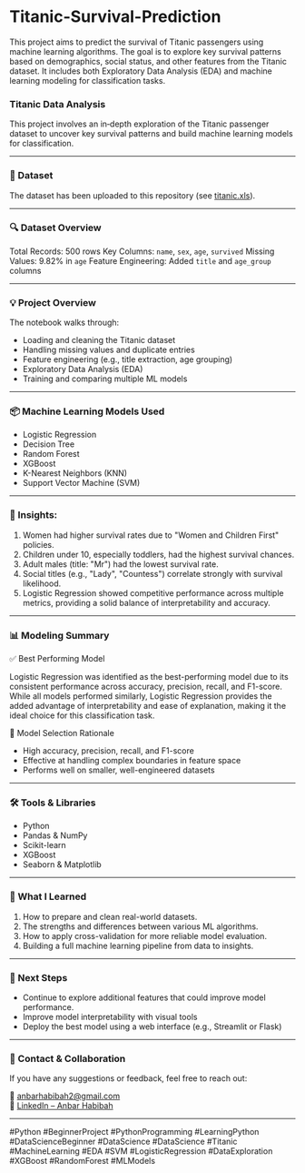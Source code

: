 # **Titanic-Survival-Prediction**
This project aims to predict the survival of Titanic passengers using machine learning algorithms. The goal is to explore key survival patterns based on demographics, social status, and other features from the Titanic dataset. It includes both Exploratory Data Analysis (EDA) and machine learning modeling for classification tasks.

### **Titanic Data Analysis**
This project involves an in‑depth exploration of the Titanic passenger dataset to uncover key survival patterns and build machine learning models for classification. 

---

### **📂 Dataset**
The dataset has been uploaded to this repository (see [titanic.xls](titanic.xlsx)).

---

### **🔍 Dataset Overview**
Total Records: 500 rows
Key Columns: `name`, `sex`, `age`, `survived`
Missing Values: 9.82% in `age`
Feature Engineering: Added `title` and `age_group` columns

---

### **💡 Project Overview**
The notebook walks through:
 - Loading and cleaning the Titanic dataset
 - Handling missing values and duplicate entries
 - Feature engineering (e.g., title extraction, age grouping)
 - Exploratory Data Analysis (EDA)
 - Training and comparing multiple ML models

---
### **📦 Machine Learning Models Used**
- Logistic Regression
- Decision Tree
- Random Forest
- XGBoost
- K-Nearest Neighbors (KNN)
- Support Vector Machine (SVM)

---

### **🔎 Insights:**
1. Women had higher survival rates due to "Women and Children First" policies.
2. Children under 10, especially toddlers, had the highest survival chances.
3. Adult males (title: "Mr") had the lowest survival rate.
4. Social titles (e.g., "Lady", "Countess") correlate strongly with survival likelihood.
5. Logistic Regression showed competitive performance across multiple metrics, providing a solid balance of interpretability and accuracy.

---

### **📊 Modeling Summary**
✅ Best Performing Model

Logistic Regression was identified as the best-performing model due to its consistent performance across accuracy, precision, recall, and F1-score. While all models performed similarly, Logistic Regression provides the added advantage of interpretability and ease of explanation, making it the ideal choice for this classification task.

🧠 Model Selection Rationale
- High accuracy, precision, recall, and F1-score
- Effective at handling complex boundaries in feature space
- Performs well on smaller, well-engineered datasets
  
---

### **🛠️ Tools & Libraries**
- Python
- Pandas & NumPy
- Scikit-learn
- XGBoost
- Seaborn & Matplotlib

---

### **📌 What I Learned**
1. How to prepare and clean real-world datasets.
2. The strengths and differences between various ML algorithms.
3. How to apply cross-validation for more reliable model evaluation.
4. Building a full machine learning pipeline from data to insights.
   
---

### **🚀 Next Steps**
- Continue to explore additional features that could improve model performance.
- Improve model interpretability with visual tools
- Deploy the best model using a web interface (e.g., Streamlit or Flask)

---

### **📧 Contact & Collaboration**
If you have any suggestions or feedback, feel free to reach out:

📧 anbarhabibah2@gmail.com  
🔗 [LinkedIn – Anbar Habibah](https://www.linkedin.com/in/anbarhabibah)

---

#Python #BeginnerProject #PythonProgramming #LearningPython #DataScienceBeginner #DataScience
#DataScience #Titanic #MachineLearning #EDA #SVM
#LogisticRegression #DataExploration #XGBoost #RandomForest #MLModels
